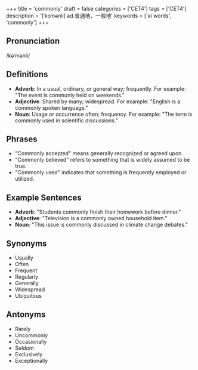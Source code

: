 +++
title = 'commonly'
draft = false
categories = ['CET4']
tags = ['CET4']
description = '[ˈkɔmənli] ad.普通地，一般地'
keywords = ['ai words', 'commonly']
+++

## Pronunciation
/kəˈmənli/

## Definitions
- **Adverb**: In a usual, ordinary, or general way; frequently. For example: "The event is commonly held on weekends."
- **Adjective**: Shared by many; widespread. For example: "English is a commonly spoken language."
- **Noun**: Usage or occurrence often; frequency. For example: "The term is commonly used in scientific discussions."

## Phrases
- "Commonly accepted" means generally recognized or agreed upon.
- "Commonly believed" refers to something that is widely assumed to be true.
- "Commonly used" indicates that something is frequently employed or utilized.

## Example Sentences
- **Adverb**: "Students commonly finish their homework before dinner."
- **Adjective**: "Television is a commonly owned household item."
- **Noun**: "This issue is commonly discussed in climate change debates."

## Synonyms
- Usually
- Often
- Frequent
- Regularly
- Generally
- Widespread
- Ubiquitous

## Antonyms
- Rarely
- Uncommonly
- Occasionally
- Seldom
- Exclusively
- Exceptionally
